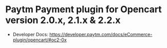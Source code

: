 # Paytm Payment plugin for Opencart version 2.0.x, 2.1.x & 2.2.x
* Developer Docs: https://developer.paytm.com/docs/eCommerce-plugin/opencart/#oc2-0x